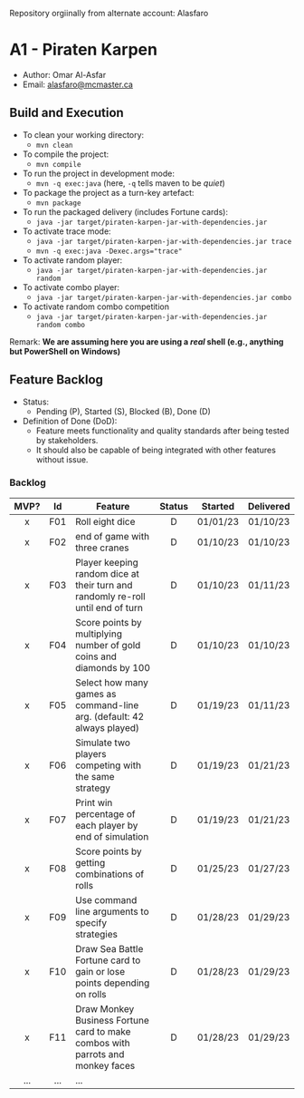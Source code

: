 Repository orgiinally from alternate account: Alasfaro

# A1 - Piraten Karpen

  * Author: Omar Al-Asfar
  * Email: alasfaro@mcmaster.ca

## Build and Execution

  * To clean your working directory:
    * `mvn clean`
  * To compile the project:
    * `mvn compile`
  * To run the project in development mode:
    * `mvn -q exec:java` (here, `-q` tells maven to be _quiet_)
  * To package the project as a turn-key artefact:
    * `mvn package`
  * To run the packaged delivery (includes Fortune cards):
    * `java -jar target/piraten-karpen-jar-with-dependencies.jar` 
  * To activate trace mode:
    * `java -jar target/piraten-karpen-jar-with-dependencies.jar trace`
    * `mvn -q exec:java -Dexec.args="trace"`
  * To activate random player:
    * `java -jar target/piraten-karpen-jar-with-dependencies.jar random`
  * To activate combo player:
    * `java -jar target/piraten-karpen-jar-with-dependencies.jar combo`
  * To activate random combo competition
    * `java -jar target/piraten-karpen-jar-with-dependencies.jar random combo`

Remark: **We are assuming here you are using a _real_ shell (e.g., anything but PowerShell on Windows)**

## Feature Backlog

 * Status: 
   * Pending (P), Started (S), Blocked (B), Done (D)
 * Definition of Done (DoD):
   * Feature meets functionality and quality standards after being tested by stakeholders. 
   * It should also be capable of being integrated with other features without issue.

### Backlog 

| MVP? | Id  | Feature  | Status  |  Started  | Delivered |
| :-:  |:-:  |---       | :-:     | :-:       | :-:       |
| x   | F01 | Roll eight dice |  D | 01/01/23 | 01/10/23 |
| x   | F02 | end of game with three cranes | D | 01/10/23 | 01/10/23 |
| x   | F03 | Player keeping random dice at their turn and randomly re-roll until end of turn | D | 01/10/23 | 01/11/23 |
| x   | F04 | Score points by multiplying number of gold coins and diamonds by 100 | D | 01/10/23 | 01/10/23 |
| x   | F05 | Select how many games as command-line arg. (default: 42 always played)  |  D  |  01/19/23 | 01/11/23 |
| x   | F06 | Simulate two players competing with the same strategy | D | 01/19/23 | 01/21/23 |
| x   | F07 | Print win percentage of each player by end of simulation | D | 01/19/23 | 01/21/23 |
| x   | F08 | Score points by getting combinations of rolls | D | 01/25/23 | 01/27/23 |
| x   | F09 | Use command line arguments to specify strategies | D | 01/28/23 | 01/29/23 |
| x   | F10 | Draw Sea Battle Fortune card to gain or lose points depending on rolls | D | 01/28/23 | 01/29/23 |
| x   | F11 | Draw Monkey Business Fortune card to make combos with parrots and monkey faces | D | 01/28/23 | 01/29/23 |
| ... | ... | ... |

